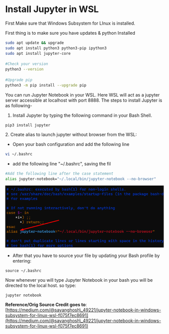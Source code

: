 # Install Jupyter in WSL

First Make sure that Windows Subsystem for LInux is installed.

First thing is to make sure you have updates & python Installed

```bash
sudo apt update && upgrade
sudo apt install python3 python3-pip ipython3
sudo apt install jupyter-core

#Check your version
python3 --version

#Upgrade pip
python3 -m pip install --upgrade pip
```

You can run Jupyter Notebook in your WSL. Here WSL will act as a jupyter server accessible at localhost with port 8888. The steps to install Jupyter is as following-

1. Install Jupyter by typing the following command in your Bash Shell.

```
pip3 install jupyter
```

2\. Create alias to launch jupyter without browser from the WSL:

* Open your bash configuration and add the following line

```bash
vi ~/.bashrc
```

* add the following line "\~/.bashrc", saving the fil

```bash
#Add the following line after the case statement
alias jupyter-notebook="~/.local/bin/jupyter-notebook --no-browser"
```

![](<../../.gitbook/assets/image (18).png>)

* After that you have to source your file by updating your Bash profile by entering:

```
source ~/.bashrc
```

Now whenever you will type Jupyter Notebook in your bash you will be directed to the local host. so type:

```
jupyter notebook
```



**Reference/Orig Source Credit goes to**: [https://medium.com/@sayanghosh\_49221/jupyter-notebook-in-windows-subsystem-for-linux-wsl-f075f7ec8691](https://medium.com/@sayanghosh\_49221/jupyter-notebook-in-windows-subsystem-for-linux-wsl-f075f7ec8691)

